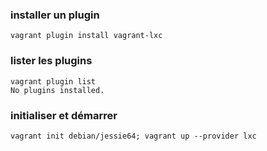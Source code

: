 ### installer un plugin
```
vagrant plugin install vagrant-lxc
```
### lister les plugins 
```
vagrant plugin list
No plugins installed.
```
### initialiser et démarrer 

`vagrant init debian/jessie64; vagrant up --provider lxc`
